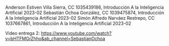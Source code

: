 Anderson Estiven Villa Sierra, CC 1035439186, Introducción A la Inteligencia Artificial 2023-02
Sebastián Ochoa González, CC 1039475874, Introducción A la Inteligencia Artificial 2023-02
Simón Alfredo Narváez Restrepo, CC 1037667861, Introducción A la Inteligencia Artificial 2023-02

Video entrega 2: https://www.youtube.com/watch?v=bHTFMGrZhho&ab_channel=SebastianOchoa